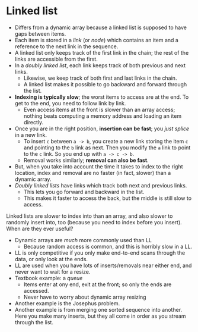 # Linked list

* Differs from a dynamic array because a linked list is supposed to
  have gaps between items.
* Each item is stored in a *link* (or *node*) which contains an item
  and a reference to the next link in the sequence.
* A linked list only keeps track of the first link in the chain; the
  rest of the links are accessible from the first.
* In a *doubly linked list*, each link keeps track of both previous
  and next links.
    * Likewise, we keep track of both first and last links in the
      chain.
    * A linked list makes it possible to go backward and forward
      through the list.
* **Indexing is typically slow**; the worst items to access are at the
  end. To get to the end, you need to follow link by link.
    * Even access items at the front is slower than an array access;
      nothing beats computing a memory address and loading an item
      directly.
* Once you are in the right position, **insertion can be fast**; you
  *just splice* in a new link.
    * To insert `c` between `a -> b`, you create a new link storing
      the item `c` and pointing to the `b` link as next. Then you
      modify the `a` link to point to the `c` link. So you end up with
      `a -> c -> b`.
    * Removal works similarly; **removal can also be fast**.
* But, when you take into account the time it takes to index to the
  right location, index and removal are no faster (in fact, slower)
  than a dynamic array.
* *Doubly linked lists* have links which track both next and previous
  links.
    * This lets you go forward and backward in the list.
    * This makes it faster to access the back, but the middle is still
      slow to access.

Linked lists are slower to index into than an array, and also slower
to randomly insert into, too (because you need to index before you
insert). When are they ever useful?

* Dynamic arrays are *much* more commonly used than LL
    * Because random access is common, and this is horribly slow in a LL.
* LL is only competitive if you only make end-to-end scans through the
  data, or only look at the ends.
* LL are used when you have lots of inserts/removals near either end,
  and never want to wait for a resize.
* Textbook example: a *queue*
    * Items enter at ony end, exit at the front; so only the ends are
      accessed.
    * Never have to worry about dynamic array resizing
* Another example is the Josephus problem.
* Another example is from merging one sorted sequence into
  another. Here you make many inserts, but they all come in order as
  you stream through the list.
